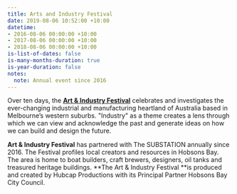 ```yaml
---
title: Arts and Industry Festival
date: 2019-08-06 10:52:00 +10:00
datetime:
- 2016-08-06 00:00:00 +10:00
- 2017-08-06 00:00:00 +10:00
- 2018-08-06 00:00:00 +10:00
is-list-of-dates: false
is-many-months-duration: true
is-year-duration: false
notes:
  note: Annual event since 2016
---
```


Over ten days, the [**Art & Industry Festival**](http://artandindustryfestival.com.au) celebrates and investigates the ever-changing industrial and manufacturing heartland of Australia based in Melbourne’s western suburbs. "Industry" as a theme creates a lens through which we can view and acknowledge the past and generate ideas on how we can build and design the future.

**Art & Industry Festival** has partnered with The SUBSTATION annually since 2016. The Festival profiles local creators and resources in Hobsons Bay. The area is home to boat builders, craft brewers, designers, oil tanks and treasured heritage buildings. **The Art & Industry Festival **is produced and created by Hubcap Productions with its Principal Partner Hobsons Bay City Council.